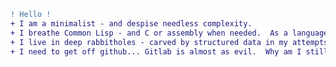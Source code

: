 
```diff
! Hello !
+ I am a minimalist - and despise needless complexity.
+ I breathe Common Lisp - and C or assembly when needed.  As a language geek, I find most vulgar.
+ I live in deep rabbitholes - carved by structured data in my attempts to write editors, compilers, and nifty datastructures (especially probabilistic and immutable ones).  Occasionally I put on my EE hat and design hardware, often with FPGAs or 6502s.  
+ I need to get off github... Gitlab is almost as evil.  Why am I still here?
```
<!--
**stacksmith/stacksmith** is a ✨ _special_ ✨ repository because its `README.md` (this file) appears on your GitHub profile.

Here are some ideas to get you started:

- 🔭 I’m currently working on ...
- 🌱 I’m currently learning ...
- 👯 I’m looking to collaborate on ...
- 🤔 I’m looking for help with ...
- 💬 Ask me about ...
- 📫 How to reach me: ...
- 😄 Pronouns: ...
- ⚡ Fun fact: ...
-->
